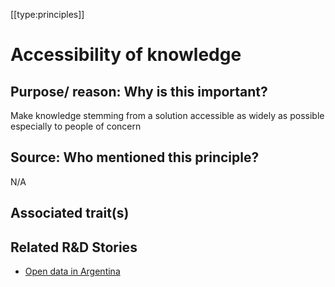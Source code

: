 [[type:principles]]

# Accessibility of knowledge

## Purpose/ reason: Why is this important?

Make knowledge stemming from a solution accessible as widely as possible especially to people of concern

## Source: Who mentioned this principle?

N/A

## Associated trait(s)
   


## 
   


##

<!-- !!DO NOT REMOVE!! start autogenerated hyperlinks -->
## Related R&D Stories
- [Open data in Argentina](/stories/?doc=Explorers_ARG)
<!-- !!DO NOT REMOVE!! end autogenerated hyperlinks -->